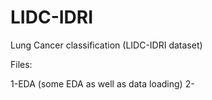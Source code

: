 # LIDC-IDRI

Lung Cancer classification (LIDC-IDRI dataset)

Files:

1-EDA (some EDA as well as data loading)
2-
